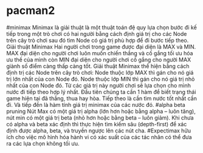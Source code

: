 # pacman2
 #minimax Minimax là giải thuật là một thuật toán đệ quy lựa chọn bước đi kế tiếp trong một trò chơi có hai người bằng cách định giá trị cho các Node trên cây trò chơi sau đó tìm Node có giá trị phù hợp để đi bước tiếp theo. Giải thuật Minimax Hai người chơi trong game được đại diện là MAX và MIN. MAX đại diện cho người chơi luôn muốn chiến thắng và cố gắng tối ưu hóa ưu thế của mình còn MIN đại diện cho người chơi cố gắng cho người MAX giành số điểm càng thấp càng tốt. Giải thuật Minimax thể hiện bằng cách định trị các Node trên cây trò chơi: Node thuộc lớp MAX thì gán cho nó giá trị lớn nhất của con Node đó. Node thuộc lớp MIN thì gán cho nó giá trị nhỏ nhất của con Node đó. Từ các giá trị này người chơi sẽ lựa chọn cho mình nước đi tiếp theo hợp lý nhất. Đầu tiên chúng ta cần 1 hàm để biết trạng thái game hiện tại đã thắng, thua hay hòa. Tiếp theo là cần tìm nước tốt nhất cần đi. Và tiếp đến là hàm tính giá trị minimax của các nước đó. #alpha beta pruning Nút Max có một giá trị alpha (lớn hơn hoặc bằng alpha – luôn tăng), nút min có một giá trị beta (nhỏ hơn hoặc bằng beta – luôn giảm). Khi chưa có alpha và beta xác định thì thực hiện tìm kiếm sâu (depth-first) để xác định được alpha, beta, và truyền ngược lên các nút cha.
 #Expectimax hữu ích cho việc mô hình hóa hành vi có xác suất của các tác nhân có thể đưa ra các lựa chọn không tối ưu.
